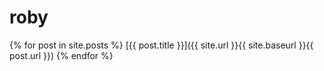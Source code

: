 # roby
{% for post in site.posts %}
[{{ post.title }}]({{ site.url }}{{ site.baseurl }}{{ post.url }})
{% endfor %}
